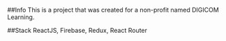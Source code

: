##Info
This is a project that was created for a non-profit named DIGICOM Learning.

##Stack
ReactJS, Firebase, Redux, React Router

